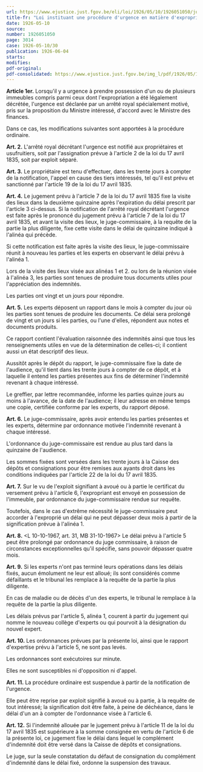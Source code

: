 ```yaml
---
url: https://www.ejustice.just.fgov.be/eli/loi/1926/05/10/1926051050/justel
title-fr: "Loi instituant une procédure d'urgence en matière d'expropriation pour cause d'utilité publique. (NOTE : abrogé pour la Région flamande par DCFL 2017-02-24/22, art. 122,3°, 002; En vigueur : 01-01-2018) (NOTE : abrogé pour la Région wallonne par DRW 2018-11-22/12, art. 101, 003; En vigueur : 01-07-2019) (NOTE : Consultation des versions antérieures à partir du 25-04-2017 et mise à jour au 18-12-2018)"
date: 1926-05-10
source:
number: 1926051050
page: 3014
case: 1926-05-10/30
publication: 1926-06-04
starts:
modifies:
pdf-original:
pdf-consolidated: https://www.ejustice.just.fgov.be/img_l/pdf/1926/05/10/1926051050_F.pdf
---
```


**Article 1er.** Lorsqu'il y a urgence à prendre possession d'un ou de plusieurs immeubles compris parmi ceux dont l'expropriation a été légalement décrétée, l'urgence est déclarée par un arrêté royal spécialement motivé, pris sur la proposition du Ministre intéressé, d'accord avec le Ministre des finances.

Dans ce cas, les modifications suivantes sont apportées à la procédure ordinaire.

**Art. 2.** L'arrêté royal décrétant l'urgence est notifié aux propriétaires et usufruitiers, soit par l'assignation prévue à l'article 2 de la loi du 17 avril 1835, soit par exploit séparé.

**Art. 3.** Le propriétaire est tenu d'effectuer, dans les trente jours à compter de la notification, l'appel en cause des tiers intéressés, tel qu'il est prévu et sanctionné par l'article 19 de la loi du 17 avril 1835.

**Art. 4.** Le jugement prévu à l'article 7 de la loi du 17 avril 1835 fixe la visite des lieux dans la deuxième quinzaine après l'expiration du délai prescrit par l'article 3 ci-dessus. Si la notification de l'arrêté royal décrétant l'urgence est faite après le prononcé du jugement prévu à l'article 7 de la loi du 17 avril 1835, et avant la visite des lieux, le juge-commissaire, à la requête de la partie la plus diligente, fixe cette visite dans le délai de quinzaine indiqué à l'alinéa qui précède.

Si cette notification est faite après la visite des lieux, le juge-commissaire réunit à nouveau les parties et les experts en observant le délai prévu à l'alinéa 1.

Lors de la visite des lieux visée aux alinéas 1 et 2. ou lors de la réunion visée à l'alinéa 3, les parties sont tenues de produire tous documents utiles pour l'appréciation des indemnités.

Les parties ont vingt et un jours pour répondre.

**Art. 5.** Les experts déposent un rapport dans le mois à compter du jour où les parties sont tenues de produire les documents. Ce délai sera prolongé de vingt et un jours si les parties, ou l'une d'elles, répondent aux notes et documents produits.

Ce rapport contient l'évaluation raisonnée des indemnités ainsi que tous les renseignements utiles en vue de la détermination de celles-ci; il contient aussi un état descriptif des lieux.

Aussitôt après le dépôt du rapport, le juge-commissaire fixe la date de l'audience, qu'il tient dans les trente jours à compter de ce dépôt, et à laquelle il entend les parties présentes aux fins de déterminer l'indemnité revenant à chaque intéressé.

Le greffier, par lettre recommandée, informe les parties quinze jours au moins à l'avance, de la date de l'audience; il leur adresse en même temps une copie, certifiée conforme par les experts, du rapport déposé.

**Art. 6.** Le juge-commissaire, après avoir entendu les parties présentes et les experts, détermine par ordonnance motivée l'indemnité revenant à chaque intéressé.

L'ordonnance du juge-commissaire est rendue au plus tard dans la quinzaine de l'audience.

Les sommes fixées sont versées dans les trente jours à la Caisse des dépôts et consignations pour être remises aux ayants droit dans les conditions indiquées par l'article 22 de la loi du 17 avril 1835.

**Art. 7.** Sur le vu de l'exploit signifiant à avoué ou à partie le certificat du versement prévu à l'article 6, l'expropriant est envoyé en possession de l'immeuble, par ordonnance du juge-commissaire rendue sur requête.

Toutefois, dans le cas d'extrême nécessité le juge-commissaire peut accorder à l'exproprié un délai qui ne peut dépasser deux mois à partir de la signification prévue à l'alinéa 1.

**Art. 8.** <L 10-10-1967, art. 31, MB 31-10-1967> Le délai prévu à l'article 5 peut être prolongé par ordonnance du juge commissaire, à raison de circonstances exceptionnelles qu'il spécifie, sans pouvoir dépasser quatre mois.

**Art. 9.** Si les experts n'ont pas terminé leurs opérations dans les délais fixés, aucun émolument ne leur est alloué; ils sont considérés comme défaillants et le tribunal les remplace à la requête de la partie la plus diligente.

En cas de maladie ou de décès d'un des experts, le tribunal le remplace à la requête de la partie la plus diligente.

Les délais prévus par l'article 5, alinéa 1, courent à partir du jugement qui nomme le nouveau collège d'experts ou qui pourvoit à la désignation du nouvel expert.

**Art. 10.** Les ordonnances prévues par la présente loi, ainsi que le rapport d'expertise prévu à l'article 5, ne sont pas levés.

Les ordonnances sont exécutoires sur minute.

Elles ne sont susceptibles ni d'opposition ni d'appel.

**Art. 11.** La procédure ordinaire est suspendue à partir de la notification de l'urgence.

Elle peut être reprise par exploit signifié à avoué ou à partie, à la requête de tout intéressé; la signification doit être faite, à peine de déchéance, dans le délai d'un an à compter de l'ordonnance visée à l'article 6.

**Art. 12.** Si l'indemnité allouée par le jugement prévu à l'article 11 de la loi du 17 avril 1835 est supérieure à la somme consignée en vertu de l'article 6 de la présente loi, ce jugement fixe le délai dans lequel le complément d'indemnité doit être versé dans la Caisse de dépôts et consignations.

Le juge, sur la seule constatation du défaut de consignation du complément d'indemnité dans le délai fixé, ordonne la suspension des travaux.
